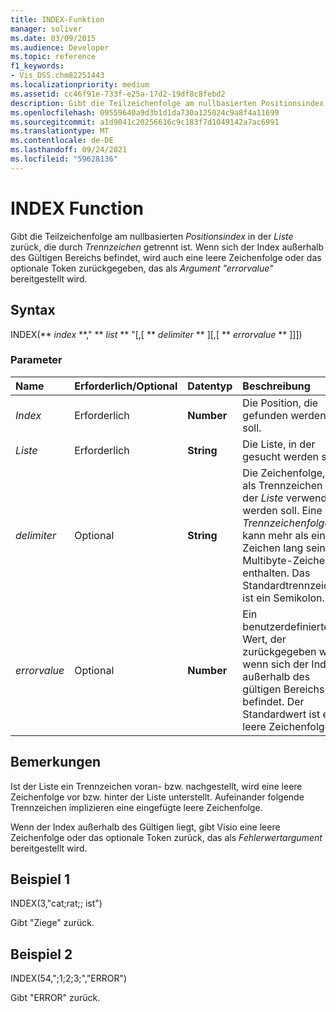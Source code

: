 ```yaml
---
title: INDEX-Funktion
manager: soliver
ms.date: 03/09/2015
ms.audience: Developer
ms.topic: reference
f1_keywords:
- Vis_DSS.chm82251443
ms.localizationpriority: medium
ms.assetid: cc46f91e-733f-e25a-17d2-19df8c8febd2
description: Gibt die Teilzeichenfolge am nullbasierten Positionsindex in der Liste zurück, die durch Trennzeichen getrennt ist. Wenn sich der Index außerhalb des Gültigen Bereichs befindet, wird auch eine leere Zeichenfolge oder das optionale Token zurückgegeben, das als Argument "errorvalue" bereitgestellt wird.
ms.openlocfilehash: 09559640a9d3b1d1da730a125024c9a8f4a11699
ms.sourcegitcommit: a1d9041c20256616c9c183f7d1049142a7ac6991
ms.translationtype: MT
ms.contentlocale: de-DE
ms.lasthandoff: 09/24/2021
ms.locfileid: "59628136"
---
```

# <a name="index-function"></a>INDEX Function

Gibt die Teilzeichenfolge am nullbasierten  _Positionsindex_ in der  _Liste_ zurück, die durch  _Trennzeichen_ getrennt ist. Wenn sich der Index außerhalb des Gültigen Bereichs befindet, wird auch eine leere Zeichenfolge oder das optionale Token zurückgegeben, das als  *Argument "errorvalue"*  bereitgestellt wird. 
  
## <a name="syntax"></a>Syntax

INDEX(** *index* **," ** *list* ** "[,[ ** *delimiter* ** ][,[ ** *errorvalue* ** ]]]) 
  
### <a name="parameters"></a>Parameter

|**Name**|**Erforderlich/Optional**|**Datentyp**|**Beschreibung**|
|:-----|:-----|:-----|:-----|
| _Index_ <br/> |Erforderlich  <br/> |**Number** <br/> |Die Position, die gefunden werden soll.  <br/> |
| _Liste_ <br/> |Erforderlich  <br/> |**String** <br/> |Die Liste, in der gesucht werden soll.  <br/> |
| _delimiter_ <br/> |Optional  <br/> |**String** <br/> | Die Zeichenfolge, die als Trennzeichen in der  _Liste_ verwendet werden soll. Eine  _Trennzeichenfolge_ kann mehr als ein Zeichen lang sein und Multibyte-Zeichen enthalten. Das Standardtrennzeichen ist ein Semikolon.  <br/> |
| _errorvalue_ <br/> |Optional  <br/> |**Number** <br/> | Ein benutzerdefinierter Wert, der zurückgegeben wird, wenn sich der Index außerhalb des gültigen Bereichs befindet. Der Standardwert ist eine leere Zeichenfolge.  <br/> |
   
## <a name="remarks"></a>Bemerkungen

Ist der Liste ein Trennzeichen voran- bzw. nachgestellt, wird eine leere Zeichenfolge vor bzw. hinter der Liste unterstellt. Aufeinander folgende Trennzeichen implizieren eine eingefügte leere Zeichenfolge. 
  
Wenn der Index außerhalb des Gültigen liegt, gibt Visio eine leere Zeichenfolge oder das optionale Token zurück, das als *Fehlerwertargument* bereitgestellt wird. 
  
## <a name="example-1"></a>Beispiel 1

INDEX(3,"cat;rat;; ist")
  
Gibt "Ziege" zurück.
  
## <a name="example-2"></a>Beispiel 2

INDEX(54,";1;2;3;","ERROR")
  
Gibt "ERROR" zurück.
  

